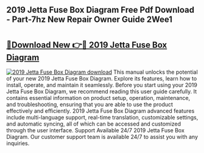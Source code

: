 ## 2019 Jetta Fuse Box Diagram Free Pdf Download - Part-7hz New Repair Owner Guide 2Wee1

# <h2><a href="http://dfi6k4y.blite.top/?on=2019+Jetta+Fuse+Box+Diagram">🔗Download New 👉🔴 2019 Jetta Fuse Box Diagram</a></h2>

[![2019 Jetta Fuse Box Diagram download](https://i.imgur.com/lujVjoI.png)](http://dfi6k4y.blite.top/?on=2019+Jetta+Fuse+Box+Diagram)
This manual unlocks the potential of your new 2019 Jetta Fuse Box Diagram. Explore its features, learn how to install, operate, and maintain it seamlessly. Before you start using your 2019 Jetta Fuse Box Diagram, we recommend reading this user guide carefully. It contains essential information on product setup, operation, maintenance, and troubleshooting, ensuring that you are able to use the product effectively and efficiently. 2019 Jetta Fuse Box Diagram advanced features include multi-language support, real-time translation, customizable settings, and automatic syncing, all of which can be accessed and customized through the user interface. Support Available 24/7 2019 Jetta Fuse Box Diagram. Our customer support team is available 24/7 to assist you with any inquiries.
